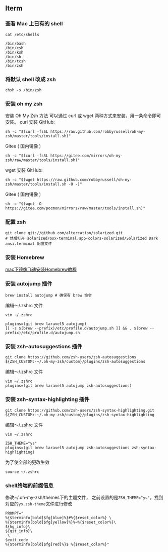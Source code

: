 ## Iterm

### 查看 Mac 上已有的 shell

```shell
cat /etc/shells

/bin/bash
/bin/csh
/bin/ksh
/bin/sh
/bin/tcsh
/bin/zsh
```

### 将默认 shell 改成 zsh

```shell
chsh -s /bin/zsh
```

### 安装 oh my zsh
安装 Oh My Zsh 方法
可以通过 curl 或 wget 两种方式来安装，用一条命令即可安装。
curl 安装
GitHub:
```
sh -c "$(curl -fsSL https://raw.github.com/robbyrussell/oh-my-zsh/master/tools/install.sh)"
```

Gitee ( 国内镜像 )
```
sh -c "$(curl -fsSL https://gitee.com/mirrors/oh-my-zsh/raw/master/tools/install.sh)"
```
wget 安装
GitHub:
```
sh -c "$(wget https://raw.github.com/robbyrussell/oh-my-zsh/master/tools/install.sh -O -)"
```
Gitee ( 国内镜像 )
```
sh -c "$(wget -O- https://gitee.com/pocmon/mirrors/raw/master/tools/install.sh)"
```


### 配置 zsh

```shell
git clone git://github.com/altercation/solarized.git
# 然后打开 solarized/osx-terminal.app-colors-solarized/Solarized Dark ansi.terminal 配置文件
```

### 安装 Homebrew

[mac下镜像飞速安装Homebrew教程](https://zhuanlan.zhihu.com/p/90508170)

### 安装 autojump 插件

```shell
brew install autojump # 确保有 brew 命令
```

编辑～/.zshrc 文件

```shell
vim ~/.zshrc

plugins=(git brew laravel5 autojump)
[[ -s $(brew --prefix)/etc/profile.d/autojump.sh ]] && . $(brew --prefix)/etc/profile.d/autojump.sh
```

### 安装 zsh-autosuggestions 插件

```shell
git clone https://github.com/zsh-users/zsh-autosuggestions ${ZSH_CUSTOM:-~/.oh-my-zsh/custom}/plugins/zsh-autosuggestions
```

编辑～/.zshrc 文件

```shell
vim ~/.zshrc
plugins=(git brew laravel5 autojump zsh-autosuggestions)
```

### 安装 zsh-syntax-highlighting 插件

```shell
git clone https://github.com/zsh-users/zsh-syntax-highlighting.git ${ZSH_CUSTOM:-~/.oh-my-zsh/custom}/plugins/zsh-syntax-highlighting
```

编辑～/.zshrc 文件

```shell
vim ~/.zshrc

ZSH_THEME="ys"
plugins=(git brew laravel5 autojump zsh-autosuggestions zsh-syntax-highlighting)
```

为了使全部的更改生效

```shell
source ~/.zshrc
```

### shell终端的前缀信息

修改~/.oh-my-zsh/themes下的主题文件， 之前设置的是`ZSH_THEME="ys"`，找到对应的`ys.zsh-theme`文件进行修改

```shell
PROMPT="
%{$terminfo[bold]$fg[blue]%}#%{$reset_color%} \
%{$terminfo[bold]$fg[yellow]%}%~%{$reset_color%}\
${hg_info}\
${git_info}\
 \
$exit_code
%{$terminfo[bold]$fg[red]%}$ %{$reset_color%}"

```



